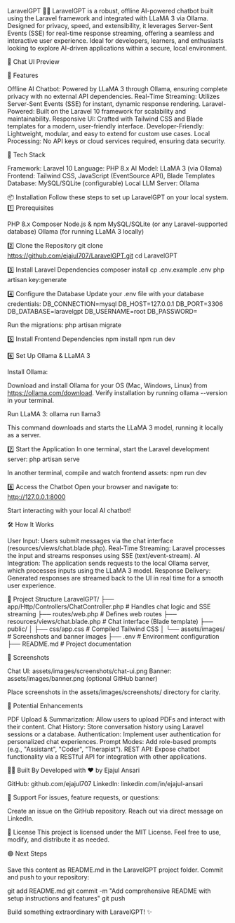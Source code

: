 LaravelGPT 🤖💬
LaravelGPT is a robust, offline AI-powered chatbot built using the Laravel framework and integrated with LLaMA 3 via Ollama. Designed for privacy, speed, and extensibility, it leverages Server-Sent Events (SSE) for real-time response streaming, offering a seamless and interactive user experience. Ideal for developers, learners, and enthusiasts looking to explore AI-driven applications within a secure, local environment.


🧠 Chat UI Preview


🚀 Features

Offline AI Chatbot: Powered by LLaMA 3 through Ollama, ensuring complete privacy with no external API dependencies.
Real-Time Streaming: Utilizes Server-Sent Events (SSE) for instant, dynamic response rendering.
Laravel-Powered: Built on the Laravel 10 framework for scalability and maintainability.
Responsive UI: Crafted with Tailwind CSS and Blade templates for a modern, user-friendly interface.
Developer-Friendly: Lightweight, modular, and easy to extend for custom use cases.
Local Processing: No API keys or cloud services required, ensuring data security.


🔧 Tech Stack

Framework: Laravel 10
Language: PHP 8.x
AI Model: LLaMA 3 (via Ollama)
Frontend: Tailwind CSS, JavaScript (EventSource API), Blade Templates
Database: MySQL/SQLite (configurable)
Local LLM Server: Ollama


📦 Installation
Follow these steps to set up LaravelGPT on your local system.
1️⃣ Prerequisites

PHP 8.x
Composer
Node.js & npm
MySQL/SQLite (or any Laravel-supported database)
Ollama (for running LLaMA 3 locally)

2️⃣ Clone the Repository
git clone https://github.com/ejajul707/LaravelGPT.git
cd LaravelGPT

3️⃣ Install Laravel Dependencies
composer install
cp .env.example .env
php artisan key:generate

4️⃣ Configure the Database
Update your .env file with your database credentials:
DB_CONNECTION=mysql
DB_HOST=127.0.0.1
DB_PORT=3306
DB_DATABASE=laravelgpt
DB_USERNAME=root
DB_PASSWORD=

Run the migrations:
php artisan migrate

5️⃣ Install Frontend Dependencies
npm install
npm run dev

6️⃣ Set Up Ollama & LLaMA 3

Install Ollama:

Download and install Ollama for your OS (Mac, Windows, Linux) from https://ollama.com/download.
Verify installation by running ollama --version in your terminal.


Run LLaMA 3:
ollama run llama3

This command downloads and starts the LLaMA 3 model, running it locally as a server.


7️⃣ Start the Application
In one terminal, start the Laravel development server:
php artisan serve

In another terminal, compile and watch frontend assets:
npm run dev

8️⃣ Access the Chatbot
Open your browser and navigate to:
http://127.0.0.1:8000

Start interacting with your local AI chatbot!

🛠️ How It Works

User Input: Users submit messages via the chat interface (resources/views/chat.blade.php).
Real-Time Streaming: Laravel processes the input and streams responses using SSE (text/event-stream).
AI Integration: The application sends requests to the local Ollama server, which processes inputs using the LLaMA 3 model.
Response Delivery: Generated responses are streamed back to the UI in real time for a smooth user experience.


📁 Project Structure
LaravelGPT/
├── app/Http/Controllers/ChatController.php  # Handles chat logic and SSE streaming
├── routes/web.php                          # Defines web routes
├── resources/views/chat.blade.php          # Chat interface (Blade template)
├── public/
│   ├── css/app.css                        # Compiled Tailwind CSS
│   └── assets/images/                     # Screenshots and banner images
├── .env                                   # Environment configuration
├── README.md                              # Project documentation


📸 Screenshots

Chat UI: assets/images/screenshots/chat-ui.png
Banner: assets/images/banner.png (optional GitHub banner)

Place screenshots in the assets/images/screenshots/ directory for clarity.

🧩 Potential Enhancements

PDF Upload & Summarization: Allow users to upload PDFs and interact with their content.
Chat History: Store conversation history using Laravel sessions or a database.
Authentication: Implement user authentication for personalized chat experiences.
Prompt Modes: Add role-based prompts (e.g., "Assistant", "Coder", "Therapist").
REST API: Expose chatbot functionality via a RESTful API for integration with other applications.


🧑‍💻 Built By
Developed with ❤️ by Ejajul Ansari

GitHub: github.com/ejajul707
LinkedIn: linkedin.com/in/ejajul-ansari


💬 Support
For issues, feature requests, or questions:

Create an issue on the GitHub repository.
Reach out via direct message on LinkedIn.


📜 License
This project is licensed under the MIT License. Feel free to use, modify, and distribute it as needed.

🟢 Next Steps

Save this content as README.md in the LaravelGPT project folder.
Commit and push to your repository:

git add README.md
git commit -m "Add comprehensive README with setup instructions and features"
git push


Build something extraordinary with LaravelGPT! ✨
